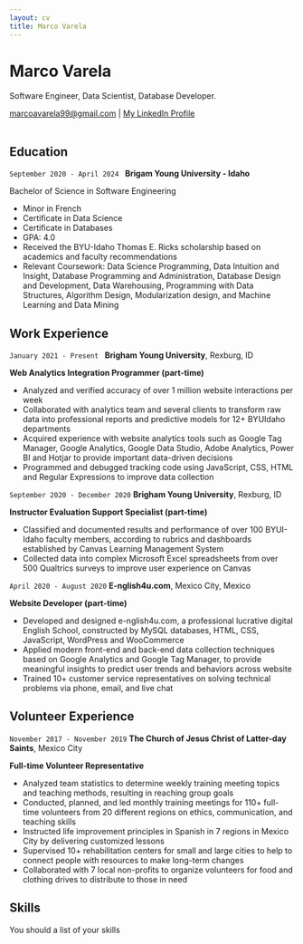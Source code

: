 ```yaml
---
layout: cv
title: Marco Varela
---
```


# Marco Varela

Software Engineer, Data Scientist, Database Developer.

<div id="webaddress">
<a href="marcoavarela99@gmail.com">marcoavarela99@gmail.com</a>
| <a href="https://www.linkedin.com/in/marco-varela/">My LinkedIn Profile</a>
</div>

<br>

## Education

`September 2020 - April 2024 `
__Brigam Young University - Idaho__

Bachelor of Science in Software Engineering

* Minor in French
* Certificate in Data Science
* Certificate in Databases
* GPA: 4.0
* Received the BYU-Idaho Thomas E. Ricks scholarship based on academics and faculty recommendations
* Relevant Coursework: Data Science Programming, Data Intuition and Insight, Database Programming and Administration, Database
Design and Development, Data Warehousing, Programming with Data Structures, Algorithm Design, Modularization design, and
Machine Learning and Data Mining



## Work Experience

`January 2021 - Present `
__Brigham Young University__, Rexburg, ID

__Web Analytics Integration Programmer (part-time)__

* Analyzed and verified accuracy of over 1 million website interactions per week
* Collaborated with analytics team and several clients to transform raw data into professional reports and predictive models for 12+ BYUIdaho departments
* Acquired experience with website analytics tools such as Google Tag Manager, Google Analytics, Google Data Studio, Adobe Analytics,
Power BI and Hotjar to provide important data-driven decisions
* Programmed and debugged tracking code using JavaScript, CSS, HTML and Regular Expressions to improve data collection


`September 2020 - December 2020`
__Brigham Young University__, Rexburg, ID

__Instructor Evaluation Support Specialist (part-time)__

* Classified and documented results and performance of over 100 BYUI- Idaho faculty members, according to rubrics and dashboards
established by Canvas Learning Management System
* Collected data into complex Microsoft Excel spreadsheets from over 500 Qualtrics surveys to improve user experience on Canvas


`April 2020 - August 2020`
__E-nglish4u.com__, Mexico City, Mexico 

__Website Developer (part-time)__

* Developed and designed e-nglish4u.com, a professional lucrative digital English School, constructed by MySQL databases, HTML, CSS,
JavaScript, WordPress and WooCommerce
* Applied modern front-end and back-end data collection techniques based on Google Analytics and Google Tag Manager, to provide
meaningful insights to predict user trends and behaviors across website
* Trained 10+ customer service representatives on solving technical problems via phone, email, and live chat








## Volunteer Experience

`November 2017 - November 2019`
__The Church of Jesus Christ of Latter-day Saints__, Mexico City

__Full-time Volunteer Representative__
* Analyzed team statistics to determine weekly training meeting topics and teaching methods, resulting in reaching group goals
* Conducted, planned, and led monthly training meetings for 110+ full-time volunteers from 20 different regions on ethics,
communication, and teaching skills
* Instructed life improvement principles in Spanish in 7 regions in Mexico City by delivering customized lessons
* Supervised 10+ rehabilitation centers for small and large cities to help to connect people with resources to make long-term changes
* Collaborated with 7 local non-profits to organize volunteers for food and clothing drives to distribute to those in need


## Skills

You should a list of your skills


<!-- ### Footer

Last updated: 12/08/2022 -->



